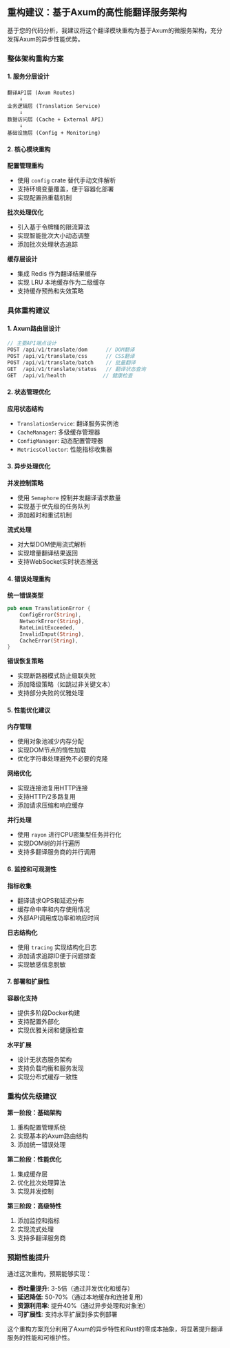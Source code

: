 ## 重构建议：基于Axum的高性能翻译服务架构

基于您的代码分析，我建议将这个翻译模块重构为基于Axum的微服务架构，充分发挥Axum的异步性能优势。

### 整体架构重构方案

#### 1. 服务分层设计

```
翻译API层 (Axum Routes)
    ↓
业务逻辑层 (Translation Service)
    ↓
数据访问层 (Cache + External API)
    ↓
基础设施层 (Config + Monitoring)
```

#### 2. 核心模块重构

**配置管理重构**
- 使用 ```config``` crate 替代手动文件解析
- 支持环境变量覆盖，便于容器化部署
- 实现配置热重载机制

**批次处理优化**
- 引入基于令牌桶的限流算法
- 实现智能批次大小动态调整
- 添加批次处理状态追踪

**缓存层设计**
- 集成 Redis 作为翻译结果缓存
- 实现 LRU 本地缓存作为二级缓存
- 支持缓存预热和失效策略

### 具体重构建议

#### 1. Axum路由层设计

```rust
// 主要API端点设计
POST /api/v1/translate/dom      // DOM翻译
POST /api/v1/translate/css      // CSS翻译
POST /api/v1/translate/batch    // 批量翻译
GET  /api/v1/translate/status   // 翻译状态查询
GET  /api/v1/health            // 健康检查
```

#### 2. 状态管理优化

**应用状态结构**
- ```TranslationService```: 翻译服务实例池
- ```CacheManager```: 多级缓存管理器
- ```ConfigManager```: 动态配置管理器
- ```MetricsCollector```: 性能指标收集器

#### 3. 异步处理优化

**并发控制策略**
- 使用 ```Semaphore``` 控制并发翻译请求数量
- 实现基于优先级的任务队列
- 添加超时和重试机制

**流式处理**
- 对大型DOM使用流式解析
- 实现增量翻译结果返回
- 支持WebSocket实时状态推送

#### 4. 错误处理重构

**统一错误类型**
```rust
pub enum TranslationError {
    ConfigError(String),
    NetworkError(String),
    RateLimitExceeded,
    InvalidInput(String),
    CacheError(String),
}
```

**错误恢复策略**
- 实现断路器模式防止级联失败
- 添加降级策略（如跳过非关键文本）
- 支持部分失败的优雅处理

#### 5. 性能优化建议

**内存管理**
- 使用对象池减少内存分配
- 实现DOM节点的惰性加载
- 优化字符串处理避免不必要的克隆

**网络优化**
- 实现连接池复用HTTP连接
- 支持HTTP/2多路复用
- 添加请求压缩和响应缓存

**并行处理**
- 使用 ```rayon``` 进行CPU密集型任务并行化
- 实现DOM树的并行遍历
- 支持多翻译服务商的并行调用

#### 6. 监控和可观测性

**指标收集**
- 翻译请求QPS和延迟分布
- 缓存命中率和内存使用情况
- 外部API调用成功率和响应时间

**日志结构化**
- 使用 ```tracing``` 实现结构化日志
- 添加请求追踪ID便于问题排查
- 实现敏感信息脱敏

#### 7. 部署和扩展性

**容器化支持**
- 提供多阶段Docker构建
- 支持配置外部化
- 实现优雅关闭和健康检查

**水平扩展**
- 设计无状态服务架构
- 支持负载均衡和服务发现
- 实现分布式缓存一致性

### 重构优先级建议

**第一阶段：基础架构**
1. 重构配置管理系统
2. 实现基本的Axum路由结构
3. 添加统一错误处理

**第二阶段：性能优化**
1. 集成缓存层
2. 优化批次处理算法
3. 实现并发控制

**第三阶段：高级特性**
1. 添加监控和指标
2. 实现流式处理
3. 支持多翻译服务商

### 预期性能提升

通过这次重构，预期能够实现：
- **吞吐量提升**: 3-5倍（通过并发优化和缓存）
- **延迟降低**: 50-70%（通过本地缓存和连接复用）
- **资源利用率**: 提升40%（通过异步处理和对象池）
- **可扩展性**: 支持水平扩展到多实例部署

这个重构方案充分利用了Axum的异步特性和Rust的零成本抽象，将显著提升翻译服务的性能和可维护性。
